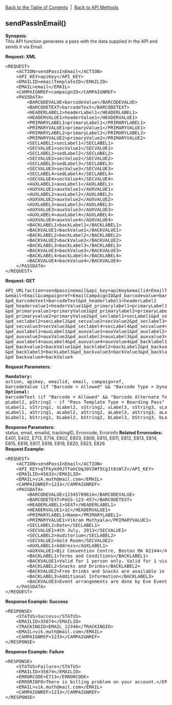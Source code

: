 <a href="/1.3/README.md">Back to the Table of Contents</a>&nbsp;&nbsp;|&nbsp;&nbsp;<a href="API_METHODS.md">Back to API Methods</a>
<h2>sendPassInEmail()</h2>
<p><strong>Synopsis:</strong><br />
This API function generates a pass with the data supplied in the API and sends it via Email.</p>
<div><strong>Request: XML</strong></div>
<pre>&lt;REQUEST&gt;
    &lt;ACTION&gt;sendPassInEmail&lt;/ACTION&gt;
    &lt;API_KEY&gt;apiKey&lt;/API_KEY&gt;
    &lt;EMAILID&gt;emailTemplateID&lt;/EMAILID&gt;
    &lt;EMAIL&gt;email&lt;/EMAIL&gt;
    &lt;CAMPAIGNREF&gt;campaignID&lt;/CAMPAIGNREF&gt;
    &lt;PASSDATA&gt;
        &lt;BARCODEVALUE&gt;barcodeValue&lt;/BARCODEVALUE&gt;
        &lt;BARCODETEXT&gt;barcodeText&lt;/BARCODETEXT&gt;
        &lt;HEADERLABEL1&gt;headerLabel1&lt;/HEADERLABEL1&gt;
        &lt;HEADERVALUE1&gt;headerValue1&lt;/HEADERVALUE1&gt;
        &lt;PRIMARYLABEL1&gt;primaryLabel1&lt;/PRIMARYLABEL1&gt;
        &lt;PRIMARYVALUE1&gt;primaryValue1&lt;/PRIMARYVALUE1&gt; 
        &lt;PRIMARYLABEL2&gt;primaryLabel2&lt;/PRIMARYLABEL2&gt;
        &lt;PRIMARYVALUE2&gt;primaryValue2&lt;/PRIMARYVALUE2&gt; 
        &lt;SECLABEL1&gt;secLabel1&lt;/SECLABEL1&gt;
        &lt;SECVALUE1&gt;secValue1&lt;/SECVALUE1&gt;
        &lt;SECLABEL2&gt;sedLabel2&lt;/SECLABEL2&gt;
        &lt;SECVALUE2&gt;secValue2&lt;/SECVALUE2&gt;
        &lt;SECLABEL3&gt;sedLabel3&lt;/SECLABEL3&gt;
        &lt;SECVALUE3&gt;secValue3&lt;/SECVALUE3&gt;
        &lt;SECLABEL4&gt;sedLabel4&lt;/SECLABEL4&gt;
        &lt;SECVALUE4&gt;secValue4&lt;/SECVALUE4&gt;
        &lt;AUXLABEL1&gt;auxLabel1&lt;/AUXLABEL1&gt;
        &lt;AUXVALUE1&gt;auxValue1&lt;/AUXVALUE1&gt;
        &lt;AUXLABEL2&gt;auxLabel2&lt;/AUXLABEL2&gt;
        &lt;AUXVALUE2&gt;auxValue2&lt;/AUXVALUE2&gt;
        &lt;AUXLABEL3&gt;auxLabel3&lt;/AUXLABEL3&gt;
        &lt;AUXVALUE3&gt;auxValue3&lt;/AUXVALUE3&gt;
        &lt;AUXLABEL4&gt;auxLabel4&lt;/AUXLABEL4&gt;
        &lt;AUXVALUE4&gt;auxValue4&lt;/AUXVALUE4&gt;
        &lt;BACKLABEL1&gt;backLabel1&lt;/BACKLABEL1&gt;
        &lt;BACKVALUE1&gt;backValue1&lt;/BACKVALUE1&gt;
        &lt;BACKLABEL2&gt;backLabel2&lt;/BACKLABEL2&gt;
        &lt;BACKVALUE2&gt;backValue2&lt;/BACKVALUE2&gt;
        &lt;BACKLABEL3&gt;backLabel3&lt;/BACKLABEL3&gt;
        &lt;BACKVALUE3&gt;backValue3&lt;/BACKVALUE3&gt;
        &lt;BACKLABEL4&gt;backLabel4&lt;/BACKLABEL4&gt;
        &lt;BACKVALUE4&gt;backValue4&lt;/BACKVALUE4&gt;
    &lt;/PASSDATA&gt;    
&lt;/REQUEST&gt;</pre>
<div><strong>Request: GET</strong></div>
<pre>
API_URL?action=sendpassinemail&amp;api_key=apiKey&amp;emailid=EmailTemplateID
&amp;email=Email&amp;campaignref=EmailCampaignID&amp;pd_barcodevalue=barcodeValue
&amp;pd_barcodetext=barcodeText&amp;pd_headerlabel1=headerLabel1
&amp;pd_headervalue1=headerValue1&amp;pd_primarylabel1=primaryLabel1
&amp;pd_primaryvalue1=primaryValue1&amp;pd_primarylabel2=primaryLabel2
&amp;pd_primaryvalue2=primaryValue2&amp;pd_seclabel1=secLabel1&amp;pd_secvalue1=secValue1
&amp;pd_seclabel2=secLabel2&amp;pd_secvalue2=secValue2&amp;pd_seclabel3=secLabel3
&amp;pd_secvalue3=secValue3&amp;pd_seclabel4=secLabel4&amp;pd_secvalue4=secValue4
&amp;pd_auxlabel1=auxLabel1&amp;pd_auxvalue1=auxValue1&amp;pd_auxlabel2=auxLabel2
&amp;pd_auxvalue2=auxValue2&amp;pd_auxlabel3=auxLabel3&amp;pd_auxvalue3=auxValue3
&amp;pd_auxlabel4=auxLabel4&amp;pd_auxvalue4=auxValue4&amp;pd_backlabel1=backLabel1
&amp;pd_backvalue1=backValue1&amp;pd_backlabel2=backLabel2&amp;pd_backvalue2=backValue2
&amp;pd_backlabel3=backLabel3&amp;pd_backvalue3=backValue3&amp;pd_backlabel4=backLabel4
&amp;pd_backvalue4=backValue4
</pre>
<div><strong>Request Parameters:</strong></div>
<pre><strong>Mandatory:</strong>
action, apikey, emailid, email, campaignref, 
barcodeValue (if "Barcode = Allowed" &amp;&amp; "Barcode Type = Dynamic" &amp;&amp; "Barcode Value Source = API" for Pass Template otherwise IGNORED),
<strong>Optional: </strong>
barcodeText (if "Barcode = Allowed" &amp;&amp; "Barcode Alternate Text = API" for Pass Template otherwise IGNORED), hLabel1, hString1, pLabel1, pString1, 
pLabel2, pString2 - if "Pass Template Type = Boarding Pass" otherwise IGNORED, 
sLabel1, sString1, sLabel2, sString2, sLabel3, sString3, sLabel4, sString4, 
aLabel1, aString1, aLabel2, aString2, aLabel3, aString3, aLabel4, aString4, 
bLabel1, bString1, bLabel2, bString2, bLabel3, bString3, bLabel4, bString4</pre>
<strong>Response Parameters:</strong><br />
status, email, emailid, trackingID, Errorcode, Errorinfo
<strong>Related Errorcodes: </strong><br />
E401, E402, E713, E714, E802, E803, E806, E810, E811, E812, E813, E814, E815, E816, E817, E818, E819, E820, E823, E826
<div><strong>Request Example:</strong></div>
<pre>&lt;REQUEST&gt;
    &lt;ACTION&gt;sendPassInEmail&lt;/ACTION&gt;
    &lt;API_KEY&gt;qTFkykO9JTfahCOqJ0V2Wf5Cg1t8iWlZ&lt;/API_KEY&gt;
    &lt;EMAILID&gt;45633&lt;/EMAILID&gt;
    &lt;EMAIL&gt;vik.muth@mail.com&lt;/EMAIL&gt;
    &lt;CAMPAIGNREF&gt;1233&lt;/CAMPAIGNREF&gt;
    &lt;PASSDATA&gt;
        &lt;BARCODEVALUE&gt;1234578961A&lt;/BARCODEVALUE&gt;
        &lt;BARCODETEXT&gt;PASS-123-457&lt;/BARCODETEXT&gt;
        &lt;HEADERLABEL1&gt;SEAT&lt;/HEADERLABEL1&gt;
        &lt;HEADERVALUE1&gt;1C&lt;/HEADERVALUE1&gt;
        &lt;PRIMARYLABEL1&gt;Name&lt;/PRIMARYLABEL1&gt;
        &lt;PRIMARYVALUE1&gt;Vikram Muthyala&lt;/PRIMARYVALUE1&gt; 
        &lt;SECLABEL1&gt;Date&lt;/SECLABEL1&gt;
        &lt;SECVALUE1&gt;4th July, 2013&lt;/SECVALUE1&gt;
        &lt;SECLABEL2&gt;Auditorium&lt;/SECLABEL2&gt;
        &lt;SECVALUE2&gt;Gold Room&lt;/SECVALUE2&gt;
        &lt;AUXLABEL1&gt;Address&lt;/AUXLABEL1&gt;
        &lt;AUXVALUE1&gt;Biz Convention Centre, Boston MA 02144&lt;/AUXVALUE1&gt;
        &lt;BACKLABEL1&gt;Terms and Conditions&lt;/BACKLABEL1&gt;
        &lt;BACKVALUE1&gt;Valid for 1 person only. Valid for 1 visit only. Expires July 6th, 2013. Valid ID required if requested.&lt;/BACKVALUE1&gt;
        &lt;BACKLABEL2&gt;Snacks and Drinks&lt;/BACKLABEL2&gt;
        &lt;BACKVALUE2&gt;Free Drinks and Snacks are available in the main lobby.&lt;/BACKVALUE2&gt;
        &lt;BACKLABEL3&gt;Additional Information&lt;/BACKLABEL3&gt;
        &lt;BACKVALUE3&gt;Event arrangements are done by Eve Event Arrangement. Please take a small survey to win a free ticket for our next event. https://www.survey.com/event/12748493fgh/&lt;/BACKVALUE3&gt;
    &lt;/PASSDATA&gt;    
&lt;/REQUEST&gt;</pre>
<div><strong>Response Example: Success</strong></div>
<pre>&lt;RESPONSE&gt;
    &lt;STATUS&gt;Success&lt;/STATUS&gt;
    &lt;EMAILID&gt;35674&lt;/EMAILID&gt;
    &lt;TRACKINGID&gt;EMAIL_12346&lt;/TRACKINGID&gt;
    &lt;EMAIL&gt;vik.muth@mail.com&lt;/EMAIL&gt;
    &lt;CAMPAIGNREF&gt;1233&lt;/CAMPAIGNREF&gt;
&lt;/RESPONSE&gt;</pre>
<div><strong>Response Example: Failure</strong></div>
<pre>&lt;RESPONSE&gt;
    &lt;STATUS&gt;Failure&lt;/STATUS&gt;
    &lt;EMAILID&gt;35674&lt;/EMAILID&gt;
    &lt;ERRORCODE&gt;E713&lt;/ERRORCODE&gt;
    &lt;ERRORINFO&gt;There is billing problem on your account.&lt;/ERRORINFO&gt;
    &lt;EMAIL&gt;vik.muth@mail.com&lt;/EMAIL&gt;
    &lt;CAMPAIGNREF&gt;1233&lt;/CAMPAIGNREF&gt;
&lt;/RESPONSE&gt;</pre>
